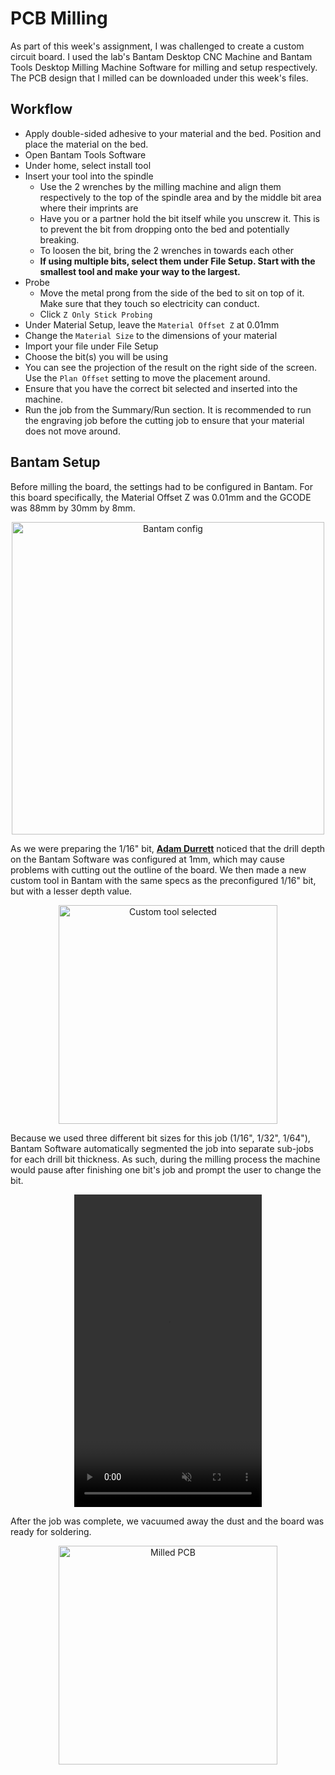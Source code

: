 # PCB Milling

As part of this week's assignment, I was challenged to create a custom circuit board. I used the lab's Bantam Desktop CNC Machine and Bantam Tools Desktop Milling Machine Software for milling and setup respectively. The PCB design that I milled can be downloaded under this week's files.

## Workflow

 - Apply double-sided adhesive to your material and the bed. Position and place the material on the bed.
 - Open Bantam Tools Software
 - Under home, select install tool
 - Insert your tool into the spindle
     - Use the 2 wrenches by the milling machine and align them respectively to the top of the spindle area and by the middle bit area where their imprints are
     - Have you or a partner hold the bit itself while you unscrew it. This is to prevent the bit from dropping onto the bed and potentially breaking.
     - To loosen the bit, bring the 2 wrenches in towards each other
     - **If using multiple bits, select them under File Setup. Start with the smallest tool and make your way to the largest.**
 - Probe
     - Move the metal prong from the side of the bed to sit on top of it. Make sure that they touch so electricity can conduct.
     - Click ```Z Only Stick Probing``` 
 - Under Material Setup, leave the ```Material Offset Z``` at 0.01mm
 - Change the ```Material Size``` to the dimensions of your material
 - Import your file under File Setup
 - Choose the bit(s) you will be using
 - You can see the projection of the result on the right side of the screen. Use the ```Plan Offset``` setting to move the placement around.
 - Ensure that you have the correct bit selected and inserted into the machine.
 - Run the job from the Summary/Run section. It is recommended to run the engraving job before the cutting job to ensure that your material does not move around.

## Bantam Setup

Before milling the board, the settings had to be configured in Bantam. For this board specifically, the Material Offset Z was 0.01mm and the GCODE was 88mm by 30mm by 8mm. 

<center>
<img src="../../../pics/week4/settingUpBantam.jpg" alt="Bantam config" width="500"/>
</center>

As we were preparing the 1/16" bit, <a href="https://fabacademy.org/2023/labs/charlotte/students/adam-durrett/">**Adam Durrett**</a> noticed that the drill depth on the Bantam Software was configured at 1mm, which may cause problems with cutting out the outline of the board. We then made a new custom tool in Bantam with the same specs as the preconfigured 1/16" bit, but with a lesser depth value.

<center>
<img src="../../../pics/week4/depthChange.jpg" alt="Custom tool selected" width="350"/>
</center>

Because we used three different bit sizes for this job (1/16", 1/32", 1/64"), Bantam Software automatically segmented the job into separate sub-jobs for each drill bit thickness. As such, during the milling process the machine would pause after finishing one bit's job and prompt the user to change the bit.

<center>
<video muted width="300" height="500" controls><source src="../../../pics/week4/milling.mp4" type="video/mp4" /></video>
</center>

After the job was complete, we vacuumed away the dust and the board was ready for soldering.

<center>
<img src="../../../pics/week4/board.jpg" alt="Milled PCB" width="350"/>
</center>
